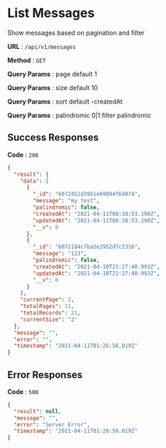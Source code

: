 # List Messages

Show messages based on pagination and filter

**URL** : `/api/v1/messages`

**Method** : `GET`

**Query Params** : page default 1

**Query Params** : size default 10

**Query Params** : sort default -createdAt 

**Query Params** : palindromic 0|1 filter palindromic

## Success Responses

**Code** : `200`

```json
{
  "result": {
    "data": [
      {
        "_id": "6072451d39b1e69894f6d074",
        "message": "my test",
        "palindromic": false,
        "createdAt": "2021-04-11T00:38:53.190Z",
        "updatedAt": "2021-04-11T00:38:53.190Z",
        "__v": 0
      },
      {
        "_id": "6072184c7ba2e2952d7c2316",
        "message": "123",
        "palindromic": false,
        "createdAt": "2021-04-10T21:27:40.993Z",
        "updatedAt": "2021-04-10T21:27:40.993Z",
        "__v": 0
      }
    ],
    "currentPage": 2,
    "totalPages": 11,
    "totalRecords": 21,
    "currentSize": "2"
  },
  "message": "",
  "error": "",
  "timestamp": "2021-04-11T01:26:56.019Z"
}
```

## Error Responses

**Code** : `500`

```json
{
  "result": null,
  "message": "",
  "error": "Server Error",
  "timestamp": "2021-04-11T01:26:56.019Z"
}
```
